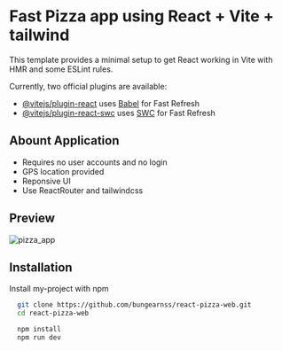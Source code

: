# Fast Pizza app using React + Vite + tailwind

This template provides a minimal setup to get React working in Vite with HMR and some ESLint rules.

Currently, two official plugins are available:

- [@vitejs/plugin-react](https://github.com/vitejs/vite-plugin-react/blob/main/packages/plugin-react/README.md) uses [Babel](https://babeljs.io/) for Fast Refresh
- [@vitejs/plugin-react-swc](https://github.com/vitejs/vite-plugin-react-swc) uses [SWC](https://swc.rs/) for Fast Refresh


## Abount Application

- Requires no user accounts and no login
- GPS location provided
- Reponsive UI
- Use ReactRouter and tailwindcss

## Preview

![pizza_app](https://github.com/user-attachments/assets/b2f30439-c093-4031-b957-f8956f4e0609)

## Installation

Install my-project with npm

```bash
  git clone https://github.com/bungearnss/react-pizza-web.git
  cd react-pizza-web
```
```bash
  npm install
  npm run dev
```    
